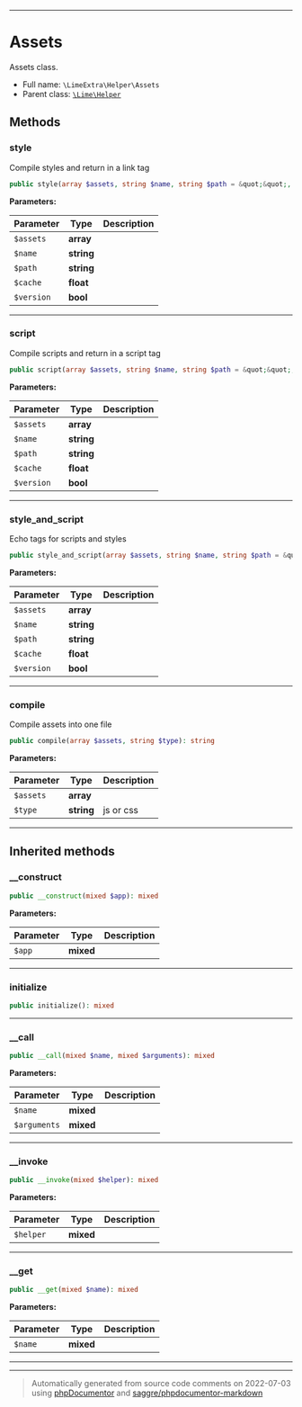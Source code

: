 ***

# Assets

Assets class.



* Full name: `\LimeExtra\Helper\Assets`
* Parent class: [`\Lime\Helper`](../../Lime/Helper.md)




## Methods


### style

Compile styles and return in a link tag

```php
public style(array $assets, string $name, string $path = &quot;&quot;, float $cache, bool $version = false): string
```








**Parameters:**

| Parameter | Type | Description |
|-----------|------|-------------|
| `$assets` | **array** |  |
| `$name` | **string** |  |
| `$path` | **string** |  |
| `$cache` | **float** |  |
| `$version` | **bool** |  |




***

### script

Compile scripts and return in a script tag

```php
public script(array $assets, string $name, string $path = &quot;&quot;, float $cache, bool $version = false): string
```








**Parameters:**

| Parameter | Type | Description |
|-----------|------|-------------|
| `$assets` | **array** |  |
| `$name` | **string** |  |
| `$path` | **string** |  |
| `$cache` | **float** |  |
| `$version` | **bool** |  |




***

### style_and_script

Echo tags for scripts and styles

```php
public style_and_script(array $assets, string $name, string $path = &quot;&quot;, float $cache, bool $version = false): void
```








**Parameters:**

| Parameter | Type | Description |
|-----------|------|-------------|
| `$assets` | **array** |  |
| `$name` | **string** |  |
| `$path` | **string** |  |
| `$cache` | **float** |  |
| `$version` | **bool** |  |




***

### compile

Compile assets into one file

```php
public compile(array $assets, string $type): string
```








**Parameters:**

| Parameter | Type | Description |
|-----------|------|-------------|
| `$assets` | **array** |  |
| `$type` | **string** | js or css |




***


## Inherited methods


### __construct



```php
public __construct(mixed $app): mixed
```








**Parameters:**

| Parameter | Type | Description |
|-----------|------|-------------|
| `$app` | **mixed** |  |




***

### initialize



```php
public initialize(): mixed
```











***

### __call



```php
public __call(mixed $name, mixed $arguments): mixed
```








**Parameters:**

| Parameter | Type | Description |
|-----------|------|-------------|
| `$name` | **mixed** |  |
| `$arguments` | **mixed** |  |




***

### __invoke



```php
public __invoke(mixed $helper): mixed
```








**Parameters:**

| Parameter | Type | Description |
|-----------|------|-------------|
| `$helper` | **mixed** |  |




***

### __get



```php
public __get(mixed $name): mixed
```








**Parameters:**

| Parameter | Type | Description |
|-----------|------|-------------|
| `$name` | **mixed** |  |




***


***
> Automatically generated from source code comments on 2022-07-03 using [phpDocumentor](http://www.phpdoc.org/) and [saggre/phpdocumentor-markdown](https://github.com/Saggre/phpDocumentor-markdown)
